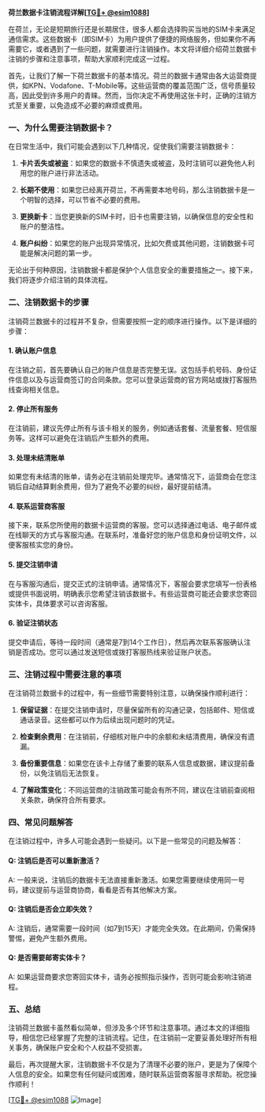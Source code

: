 **荷兰数据卡注销流程详解[[TG💪+ @esim1088](https://t.me/s/esim1088)]**

在荷兰，无论是短期旅行还是长期居住，很多人都会选择购买当地的SIM卡来满足通信需求。这些数据卡（即SIM卡）为用户提供了便捷的网络服务，但如果你不再需要它，或者遇到了一些问题，就需要进行注销操作。本文将详细介绍荷兰数据卡注销的步骤和注意事项，帮助大家顺利完成这一过程。

首先，让我们了解一下荷兰数据卡的基本情况。荷兰的数据卡通常由各大运营商提供，如KPN、Vodafone、T-Mobile等。这些运营商的覆盖范围广泛，信号质量较高，因此受到许多用户的青睐。然而，当你决定不再使用这张卡时，正确的注销方式至关重要，以免造成不必要的麻烦或费用。

### **一、为什么需要注销数据卡？**

在日常生活中，我们可能会遇到以下几种情况，促使我们需要注销数据卡：

1. **卡片丢失或被盗**：如果您的数据卡不慎遗失或被盗，及时注销可以避免他人利用您的账户进行非法活动。
   
2. **长期不使用**：如果您已经离开荷兰，不再需要本地号码，那么注销数据卡是一个明智的选择，可以节省不必要的费用。

3. **更换新卡**：当您更换新的SIM卡时，旧卡也需要注销，以确保信息的安全性和账户的整洁性。

4. **账户纠纷**：如果您的账户出现异常情况，比如欠费或其他问题，注销数据卡可能是解决问题的第一步。

无论出于何种原因，注销数据卡都是保护个人信息安全的重要措施之一。接下来，我们将逐步介绍注销的具体流程。

### **二、注销数据卡的步骤**

注销荷兰数据卡的过程并不复杂，但需要按照一定的顺序进行操作。以下是详细的步骤：

#### **1. 确认账户信息**

在注销之前，首先要确认自己的账户信息是否完整无误。这包括手机号码、身份证件信息以及与运营商签订的合同条款。您可以登录运营商的官方网站或拨打客服热线查询相关信息。

#### **2. 停止所有服务**

在注销前，建议先停止所有与该卡相关的服务，例如通话套餐、流量套餐、短信服务等。这样可以避免在注销后产生额外的费用。

#### **3. 处理未结清账单**

如果您有未结清的账单，请务必在注销前处理完毕。通常情况下，运营商会在您注销后自动结算剩余费用，但为了避免不必要的纠纷，最好提前结清。

#### **4. 联系运营商客服**

接下来，联系您所使用的数据卡运营商的客服。您可以选择通过电话、电子邮件或在线聊天的方式与客服沟通。在联系时，准备好您的账户信息和身份证明文件，以便客服核实您的身份。

#### **5. 提交注销申请**

在与客服沟通后，提交正式的注销申请。通常情况下，客服会要求您填写一份表格或提供书面说明，明确表示您希望注销该数据卡。有些运营商可能还会要求您寄回实体卡，具体要求可以咨询客服。

#### **6. 验证注销状态**

提交申请后，等待一段时间（通常是7到14个工作日），然后再次联系客服确认注销是否成功。您可以通过发送短信或拨打客服热线来验证账户状态。

### **三、注销过程中需要注意的事项**

在注销荷兰数据卡的过程中，有一些细节需要特别注意，以确保操作顺利进行：

1. **保留证据**：在提交注销申请时，尽量保留所有的沟通记录，包括邮件、短信或通话录音。这些都可以作为后续出现问题时的凭证。

2. **检查剩余费用**：在注销前，仔细核对账户中的余额和未结清费用，确保没有遗漏。

3. **备份重要信息**：如果您在该卡上存储了重要的联系人信息或数据，建议提前备份，以免注销后无法恢复。

4. **了解政策变化**：不同运营商的注销政策可能会有所不同，建议在注销前查阅相关条款，确保符合所有要求。

### **四、常见问题解答**

在注销过程中，许多人可能会遇到一些疑问。以下是一些常见的问题及解答：

#### **Q: 注销后是否可以重新激活？**
A: 一般来说，注销后的数据卡无法直接重新激活。如果您需要继续使用同一号码，建议提前与运营商协商，看看是否有其他解决方案。

#### **Q: 注销后是否会立即失效？**
A: 注销后，通常需要一段时间（如7到15天）才能完全失效。在此期间，仍需保持警惕，避免产生额外费用。

#### **Q: 是否需要邮寄实体卡？**
A: 如果运营商要求您寄回实体卡，请务必按照指示操作，否则可能会影响注销进程。

### **五、总结**

注销荷兰数据卡虽然看似简单，但涉及多个环节和注意事项。通过本文的详细指导，相信您已经掌握了完整的注销流程。记住，在注销前一定要妥善处理好所有相关事务，确保账户安全和个人权益不受损害。

最后，再次提醒大家，注销数据卡不仅是为了清理不必要的账户，更是为了保障个人信息的安全。如果您有任何疑问或困难，随时联系运营商客服寻求帮助。祝您操作顺利！

[[TG💪+ @esim1088](https://t.me/s/esim1088) ![Image](https://i.postimg.cc/4NQfJmqS/Snipaste-2025-05-13-00-14-12.png)]